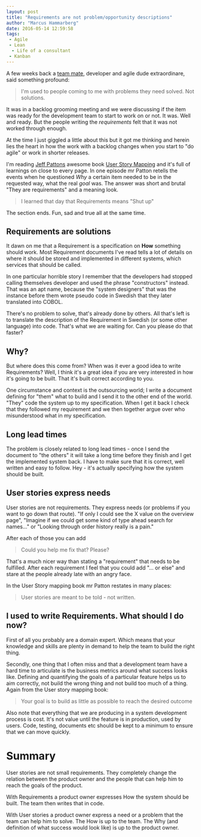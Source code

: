 ```yaml
---
layout: post
title: "Requirements are not problem/opportunity descriptions"
author: "Marcus Hammarberg"
date: 2016-05-14 12:59:58
tags:
 - Agile
 - Lean
  - Life of a consultant
 - Kanban
---
```


A few weeks back a [team mate](twitter.com/anjonsson), developer and agile dude extraordinare, said something profound:

> I'm used to people coming to me with problems they need solved. Not solutions.

It was in a backlog grooming meeting and we were discussing if the item was ready for the development team to start to work on or not. It was. Well and ready. But the people writing the *requirements* felt that it was not worked through enough.

At the time I just giggled a little about this but it got me thinking and herein lies the heart in how the work with a backlog changes when you start to "do agile" or work in shorter releases.

<!-- excerpt-end -->

I'm reading [Jeff Pattons](jpattonassociates.com) awesome book [User Story Mapping](jpattonassociates.com/user-story-mapping/) and it's full of learnings on close to every page. In one episode mr Patton retells the events when he questioned *Why* a certain item needed to be in the requested way, what the real *goal* was. The answer was short and brutal "They are requirements" and a meaning look.

> I learned that day that Requirements means "Shut up"

The section ends. Fun, sad and true all at the same time.

## Requirements are solutions

It dawn on me that a Requirement is a specification on **How** something should work. Most Requirement documents I've read tells a lot of details on where it should be stored and implemented in different systems, which services that should be called.

In one particular horrible story I remember that the developers had stopped calling themselves developer and used the phrase "constructors" instead. That was an apt name, because the "system designers" that was the instance before them wrote pseudo code in Swedish that they later translated into COBOL.

There's no problem to solve, that's already done by others. All that's left is to translate the description of the Requirement in Swedish (or some other language) into code. That's what we are waiting for. Can you please do that faster?

## Why?

But where does this come from? When was it ever a good idea to write Requirements? Well, I think it's a great idea if you are very interested in how it's going to be built. That it's built correct according to you.

One circumstance and context is the outsourcing world; I write a document defining for "them" what to build and I send it to the other end of the world. "They" code the system up to my specification. When I get it back I check that they followed my requirement and we then together argue over who misunderstood what in my specification.

## Long lead times

The problem is closely related to long lead times - once I send the document to "the others" it will take a long time before they finish and I get the implemented system back. I have to make sure that it is correct, well written and easy to follow. Hey - it's actually specifying how the system should be built.

## User stories express needs

User stories are not requirements. They express needs (or problems if you want to go down that route). "If only I could see the X value on the overview page", "Imagine if we could get some kind of type ahead search for names…" or "Looking through order history really is a pain."

After each of those you can add

> Could you help me fix that? Please?

That's a much nicer way than stating a "requirement" that needs to be fulfilled. After each requirement I feel that you could add "… or else" and stare at the people already late with an angry face.

In the User Story mapping book mr Patton restates in many places:

> User stories are meant to be told - not written.

## I used to write Requirements. What should I do now?

First of all you probably are a domain expert. Which means that your knowledge and skills are plenty in demand to help the team to build the right thing.

Secondly, one thing that I often miss and that a development team have a hard time to articulate is the business metrics around what success looks like. Defining and quantifying the goals of a particular feature helps us to aim correctly, not build the wrong thing and not build too much of a thing. Again from the User story mapping book:

> Your goal is to build as little as possible to reach the desired outcome

Also note that everything that we are producing in a system development process is cost. It's not value until the feature is in production, used by users. Code, testing, documents etc should be kept to a minimum to ensure that we can move quickly.

# Summary

User stories are not small requirements. They completely change the relation between the product owner and the people that can help him to reach the goals of the product.

With Requirements a product owner expresses How the system should be built. The team then writes that in code.

With User stories a product owner express a need or a problem that the team can help him to solve. The How is up to the team. The Why (and definition of what success would look like) is up to the product owner.

